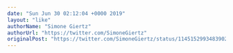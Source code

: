 ```yaml
---
date: "Sun Jun 30 02:12:04 +0000 2019"
layout: "like"
authorName: "Simone Giertz"
authorUrl: "https://twitter.com/SimoneGiertz"
originalPost: "https://twitter.com/SimoneGiertz/status/1145152993483902976"
---
```

